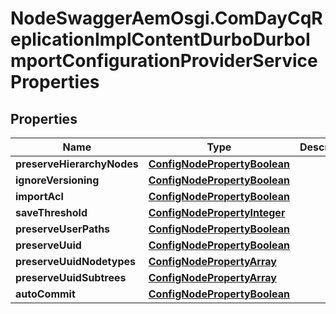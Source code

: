 # NodeSwaggerAemOsgi.ComDayCqReplicationImplContentDurboDurboImportConfigurationProviderServiceProperties

## Properties

Name | Type | Description | Notes
------------ | ------------- | ------------- | -------------
**preserveHierarchyNodes** | [**ConfigNodePropertyBoolean**](ConfigNodePropertyBoolean.md) |  | [optional] 
**ignoreVersioning** | [**ConfigNodePropertyBoolean**](ConfigNodePropertyBoolean.md) |  | [optional] 
**importAcl** | [**ConfigNodePropertyBoolean**](ConfigNodePropertyBoolean.md) |  | [optional] 
**saveThreshold** | [**ConfigNodePropertyInteger**](ConfigNodePropertyInteger.md) |  | [optional] 
**preserveUserPaths** | [**ConfigNodePropertyBoolean**](ConfigNodePropertyBoolean.md) |  | [optional] 
**preserveUuid** | [**ConfigNodePropertyBoolean**](ConfigNodePropertyBoolean.md) |  | [optional] 
**preserveUuidNodetypes** | [**ConfigNodePropertyArray**](ConfigNodePropertyArray.md) |  | [optional] 
**preserveUuidSubtrees** | [**ConfigNodePropertyArray**](ConfigNodePropertyArray.md) |  | [optional] 
**autoCommit** | [**ConfigNodePropertyBoolean**](ConfigNodePropertyBoolean.md) |  | [optional] 


